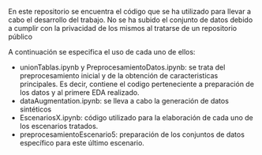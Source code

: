 En este repositorio se encuentra el código que se ha utilizado para llevar a cabo el desarrollo del trabajo. 
No se ha subido el conjunto de datos debido a cumplir con la privacidad de los mismos al tratarse de un repositorio público

A continuación se especifica el uso de cada uno de ellos: 

-  unionTablas.ipynb y PreprocesamientoDatos.ipynb: se trata del preprocesamiento inicial y de la obtención de caracteristicas principales. Es decir, contiene el codigo perteneciente a preparación de los datos y al primere EDA realizado. 
-  dataAugmentation.ipynb: se lleva a cabo la generación de datos sintéticos
-  EscenariosX.ipynb: código utilizado para la elaboración de cada uno de los escenarios tratados.
-  preprocesamientoEscenario5: preparación de los conjuntos de datos específico para este último escenario.
